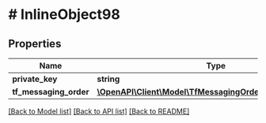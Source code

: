 # # InlineObject98

## Properties

Name | Type | Description | Notes
------------ | ------------- | ------------- | -------------
**private_key** | **string** |  | [optional]
**tf_messaging_order** | [**\OpenAPI\Client\Model\TfMessagingOrderTfMessagingOrder**](TfMessagingOrderTfMessagingOrder.md) |  | [optional]

[[Back to Model list]](../../README.md#models) [[Back to API list]](../../README.md#endpoints) [[Back to README]](../../README.md)
